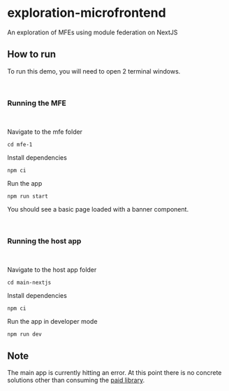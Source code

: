 # exploration-microfrontend

An exploration of MFEs using module federation on NextJS

## How to run

To run this demo, you will need to open 2 terminal windows.

<br />

### Running the MFE

<br />

Navigate to the mfe folder

```
cd mfe-1
```

Install dependencies

```
npm ci
```

Run the app

```
npm run start
```

You should see a basic page loaded with a banner component.

<br />

### Running the host app

<br />

Navigate to the host app folder

```
cd main-nextjs
```

Install dependencies

```
npm ci
```

Run the app in developer mode

```
npm run dev
```

## Note

The main app is currently hitting an error. At this point there is no concrete solutions other than consuming the [paid library](https://app.privjs.com/buy/packageDetail?pkg=@module-federation/nextjs-mf).
